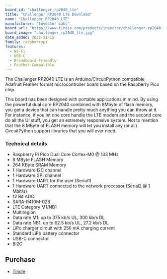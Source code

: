 ```yaml
---
board_id: "challenger_rp2040_lte"
title: "Challenger RP2040 LTE Download"
name: "Challenger RP2040 LTE"
manufacturer: "Invector Labs"
board_url: "https://www.tindie.com/products/invector/challenger-rp2040-lte/"
board_image: "challenger_rp2040_lte.jpg"
date_added: 2021-11-15
family: raspberrypi
features:
  - Wi-Fi
  - USB-C
  - Breadboard-Friendly
  - Feather-Compatible
---
```


The Challenger RP2040 LTE is an Arduino/CircuitPython compatible Adafruit Feather format microcontroller board based on the Raspberry Pico chip.

This board has been designed with portable applications in mind. By using the powerful dual core RP2040 combined with 8Mbyte of flash memory, you get a device that can handle pretty much anything you can throw at it. For instance, if you let one core handle the LTE modem and the second core do all the UI stuff, you get an extremely responsive system. Not to mention that the 8 MByte of FLASH memory will let you install any (or all) CircuitPython support libraries that you will ever need.

### Technical details

- Raspberry Pi Pico Dual Core Cortex-M0 @ 133 MHz
- 8 MByte FLASH Memory
- 264 KByte SRAM Memory
- 1 Hardware I2C channel
- 1 Hardware SPI channel
- 1 Hardware UART for the user (Serial1)
- 1 Hardware UART connected to the network processor (Serial2 @ 1 Mbit/s)
- 12 Bit ADC.
- SARA-R410M-02B
- LTE Category M1/NB1
- Multiregion
- Data rate M1: up to 375 kb/s UL, 300 kb/s DL
- Data rate NB1: up to 62.5 kb/s UL, 27.2 kb/s DL
- LiPo charger circuit with 250 mA charging current
- Standard LiPo battery connector
- USB-C connector
- Bi2C

## Purchase

* [Tindie](https://www.tindie.com/products/invector/challenger-rp2040-lte/)

